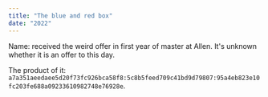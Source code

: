 ```yaml
---
title: "The blue and red box"
date: "2022"
---
```


Name: received the weird offer in first year of master at Allen. It's unknown whether it is an offer to this day.

The product of it: `a7a351aeedaee5d20f73fc926bca58f8:5c8b5feed709c41bd9d79807:95a4eb823e10fc203fe688a09233610982748e76928e`.


